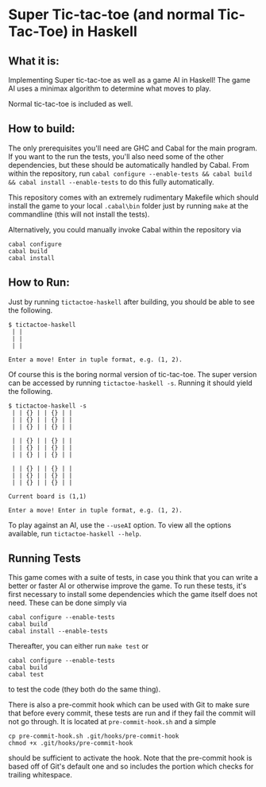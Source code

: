Super Tic-tac-toe (and normal Tic-Tac-Toe) in Haskell
=====================================================

What it is:
-----------

Implementing Super tic-tac-toe as well as a game AI in Haskell! The game AI
uses a minimax algorithm to determine what moves to play.

Normal tic-tac-toe is included as well.

How to build:
-------------

The only prerequisites you'll need are GHC and Cabal for the main program. If
you want to the run the tests, you'll also need some of the other dependencies,
but these should be automatically handled by Cabal. From within the repository,
run `cabal configure --enable-tests && cabal build && cabal install
--enable-tests` to do this fully automatically.

This repository comes with an extremely rudimentary Makefile which should
install the game to your local `.cabal\bin` folder just by running `make` at the
commandline (this will not install the tests).

Alternatively, you could manually invoke Cabal within the repository via

    cabal configure
    cabal build
    cabal install

How to Run:
-----------

Just by running `tictactoe-haskell` after building, you should be able to see
the following.

    $ tictactoe-haskell
     | |
     | |
     | |

    Enter a move! Enter in tuple format, e.g. (1, 2).

Of course this is the boring normal version of tic-tac-toe. The super version
can be accessed by running `tictactoe-haskell -s`. Running it should yield the
following.

    $ tictactoe-haskell -s
     | | {} | | {} | |
     | | {} | | {} | |
     | | {} | | {} | |

     | | {} | | {} | |
     | | {} | | {} | |
     | | {} | | {} | |

     | | {} | | {} | |
     | | {} | | {} | |
     | | {} | | {} | |

    Current board is (1,1)

    Enter a move! Enter in tuple format, e.g. (1, 2).

To play against an AI, use the `--useAI` option. To view all the options
available, run `tictactoe-haskell --help`.

Running Tests
-------------

This game comes with a suite of tests, in case you think that you can write a
better or faster AI or otherwise improve the game. To run these tests, it's
first necessary to install some dependencies which the game itself does not
need. These can be done simply via

    cabal configure --enable-tests
    cabal build
    cabal install --enable-tests

Thereafter, you can either run `make test` or

    cabal configure --enable-tests
    cabal build
    cabal test

to test the code (they both do the same thing).

There is also a pre-commit hook which can be used with Git to make sure that
before every commit, these tests are run and if they fail the commit will not
go through. It is located at `pre-commit-hook.sh` and a simple

    cp pre-commit-hook.sh .git/hooks/pre-commit-hook
    chmod +x .git/hooks/pre-commit-hook

should be sufficient to activate the hook. Note that the pre-commit hook is
based off of Git's default one and so includes the portion which checks for
trailing whitespace.
